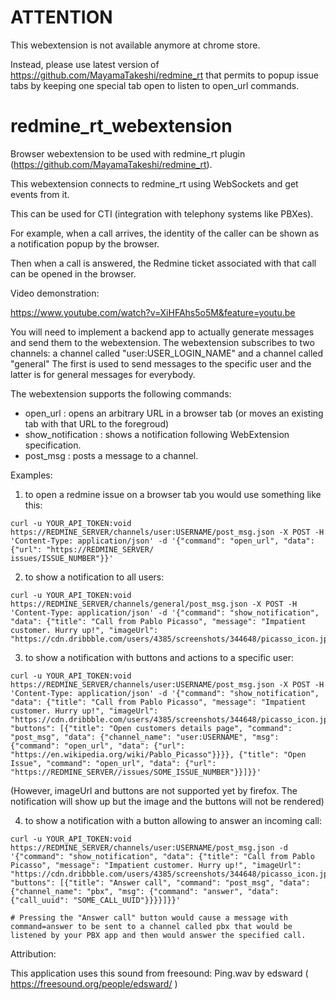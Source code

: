 # ATTENTION 

This webextension is not available anymore at chrome store.

Instead, please use latest version of https://github.com/MayamaTakeshi/redmine_rt that permits to popup issue tabs by keeping one special tab open to listen to open_url commands.

# redmine_rt_webextension
Browser webextension to be used with redmine_rt plugin (https://github.com/MayamaTakeshi/redmine_rt).

This webextension connects to redmine_rt using WebSockets and get events from it.

This can be used for CTI (integration with telephony systems like PBXes). 

For example, when a call arrives, the identity of the caller can be shown as a notification popup by the browser.

Then when a call is answered, the Redmine ticket associated with that call can be opened in the browser.

Video demonstration:

https://www.youtube.com/watch?v=XiHFAhs5o5M&feature=youtu.be


You will need to implement a backend app to actually generate messages and send them to the webextension.
The webextension subscribes to two channels:
  a channel called "user:USER_LOGIN_NAME"
and 
  a channel called "general"
The first is used to send messages to the specific user and the latter is for general messages for everybody.

The webextension supports the following commands:
  - open_url : opens an arbitrary URL in a browser tab (or moves an existing tab with that URL to the foregroud)
  - show_notification : shows a notification following WebExtension specification.
  - post_msg : posts a message to a channel.

Examples:

1) to open a redmine issue on a browser tab you would use something like this:

```
curl -u YOUR_API_TOKEN:void https://REDMINE_SERVER/channels/user:USERNAME/post_msg.json -X POST -H 'Content-Type: application/json' -d '{"command": "open_url", "data": {"url": "https://REDMINE_SERVER/
issues/ISSUE_NUMBER"}}'
```

2) to show a notification to all users:
```
curl -u YOUR_API_TOKEN:void https://REDMINE_SERVER/channels/general/post_msg.json -X POST -H 'Content-Type: application/json' -d '{"command": "show_notification", "data": {"title": "Call from Pablo Picasso", "message": "Impatient customer. Hurry up!", "imageUrl": "https://cdn.dribbble.com/users/4385/screenshots/344648/picasso_icon.jpg"}}'
```

3) to show a notification with buttons and actions to a specific user:
```
curl -u YOUR_API_TOKEN:void https://REDMINE_SERVER/channels/user:USERNAME/post_msg.json -X POST -H 'Content-Type: application/json' -d '{"command": "show_notification", "data": {"title": "Call from Pablo Picasso", "message": "Impatient customer. Hurry up!", "imageUrl": "https://cdn.dribbble.com/users/4385/screenshots/344648/picasso_icon.jpg", "buttons": [{"title": "Open customers details page", "command": "post_msg", "data": {"channel_name": "user:USERNAME", "msg": {"command": "open_url", "data": {"url": "https://en.wikipedia.org/wiki/Pablo_Picasso"}}}}, {"title": "Open Issue", "command": "open_url", "data": {"url": "https://REDMINE_SERVER//issues/SOME_ISSUE_NUMBER"}}]}}'
```
(However, imageUrl and buttons are not supported yet by firefox. The notification will show up but the image and the buttons will not be rendered)

4) to show a notification with a button allowing to answer an incoming call:
```
curl -u YOUR_API_TOKEN:void https://REDMINE_SERVER/channels/user:USERNAME/post_msg.json -d '{"command": "show_notification", "data": {"title": "Call from Pablo Picasso", "message": "Impatient customer. Hurry up!", "imageUrl": "https://cdn.dribbble.com/users/4385/screenshots/344648/picasso_icon.jpg", "buttons": [{"title": "Answer call", "command": "post_msg", "data": {"channel_name": "pbx", "msg": {"command": "answer", "data": {"call_uuid": "SOME_CALL_UUID"}}}}]}}'

# Pressing the "Answer call" button would cause a message with command=answer to be sent to a channel called pbx that would be listened by your PBX app and then would answer the specified call.
```


Attribution:

This application uses this sound from freesound:
Ping.wav by edsward ( https://freesound.org/people/edsward/ )

